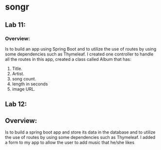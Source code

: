 # songr

## Lab 11:
### Overview:
Is to build an app using Spring Boot and to utilize the use of routes by using some dependencies such as Thymeleaf. I created one controller to handle all the routes in this app, created a class called Album that has:
1. Title.
2. Artist.
3. song count.
4. length in seconds
5. image URL.

## Lab 12:
## Overview:
Is to build a spring boot app and store its data in the database and to utilize the use of routes by using some dependencies such as Thymeleaf. I added a form to my app to allow the user to add music that he/she likes



